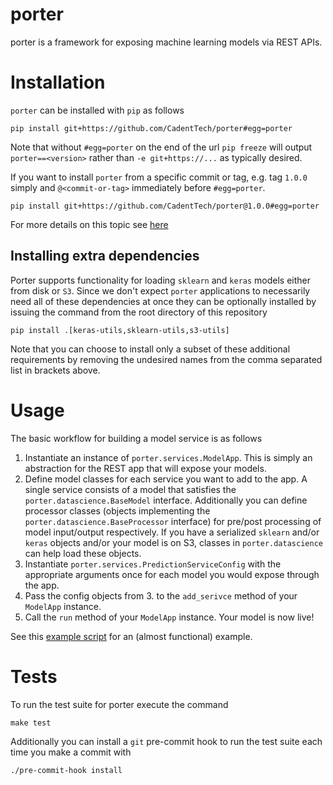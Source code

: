 # porter
porter is a framework for exposing machine learning models via REST APIs.

# Installation
`porter` can be installed with `pip` as follows

```shell
pip install git+https://github.com/CadentTech/porter#egg=porter
```

Note that without `#egg=porter` on the end of the url `pip freeze` will output `porter==<version>`
rather than `-e git+https://...` as typically
desired.

If you want to install `porter` from a specific commit or tag, e.g. tag `1.0.0` simply and 
`@<commit-or-tag>` immediately before `#egg=porter`.

```shell
pip install git+https://github.com/CadentTech/porter@1.0.0#egg=porter
```

For more details on this topic see [here](https://codeinthehole.com/tips/using-pip-and-requirementstxt-to-install-from-the-head-of-a-github-branch/)

## Installing extra dependencies
Porter supports functionality for loading `sklearn` and `keras` models either from disk or `S3`.
Since we don't expect `porter` applications to necessarily need all of these dependencies at once
they can be optionally installed by issuing the command from the root directory of this repository

```shell
pip install .[keras-utils,sklearn-utils,s3-utils]
```
Note that you can choose to install only a subset of these additional requirements by removing
the undesired names from the comma separated list in brackets above.

# Usage
The basic workflow for building a model service is as follows

1. Instantiate an instance of `porter.services.ModelApp`. This is simply an abstraction for
  the REST app that will expose your models.
2. Define model classes for each service you want to add to the app. A single service consists of
  a model that satisfies the `porter.datascience.BaseModel` interface. Additionally you can define
  processor classes (objects implementing the `porter.datascience.BaseProcessor` interface) for
  pre/post processing of model input/output respectively. If you have a serialized `sklearn` and/or
  `keras` objects and/or your model is on S3, classes in `porter.datascience` can help load these
  objects.
3. Instantiate `porter.services.PredictionServiceConfig` with the appropriate arguments once for
  each model you would expose through the app.
4. Pass the config objects from 3. to the `add_serivce` method of your `ModelApp` instance.
5. Call the `run` method of your `ModelApp` instance. Your model is now live!

See this [example script](./examples/example.py) for an (almost functional) example.

# Tests
To run the test suite for porter execute the command

```shell
make test
```

Additionally you can install a `git` pre-commit hook to run the test suite each time you make a
commit with

```shell
./pre-commit-hook install
```
